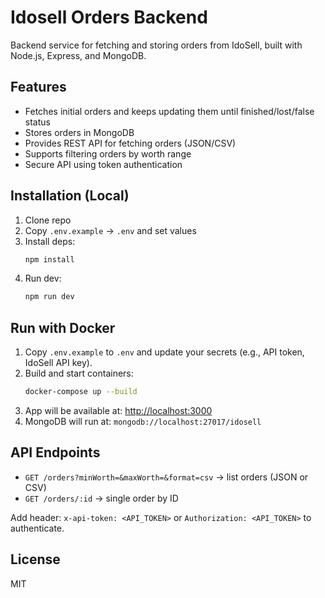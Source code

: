 
# Idosell Orders Backend

Backend service for fetching and storing orders from IdoSell, built with Node.js, Express, and MongoDB.

## Features
- Fetches initial orders and keeps updating them until finished/lost/false status
- Stores orders in MongoDB
- Provides REST API for fetching orders (JSON/CSV)
- Supports filtering orders by worth range
- Secure API using token authentication

## Installation (Local)
1. Clone repo
2. Copy `.env.example` -> `.env` and set values
3. Install deps:
   ```bash
   npm install
   ```
4. Run dev:
   ```bash
   npm run dev
   ```

## Run with Docker
1. Copy `.env.example` to `.env` and update your secrets (e.g., API token, IdoSell API key).
2. Build and start containers:
   ```bash
   docker-compose up --build
   ```
3. App will be available at: [http://localhost:3000](http://localhost:3000)
4. MongoDB will run at: `mongodb://localhost:27017/idosell`

## API Endpoints
- `GET /orders?minWorth=&maxWorth=&format=csv` → list orders (JSON or CSV)
- `GET /orders/:id` → single order by ID

Add header: `x-api-token: <API_TOKEN>` or `Authorization: <API_TOKEN>` to authenticate.

## License
MIT
